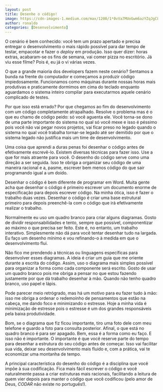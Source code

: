 ```yaml
---
layout: post
title: Desenhe o código!
image: https://cdn-images-1.medium.com/max/1200/1*0vVa7MUoGwm6azYZqJgCLA.jpeg
author: ronaldo
categories: [Desenvolvimento]
---
```


O cenário é bem conhecido: você tem um prazo apertado e precisa
entregar o desenvolvimento o mais rápido possível para dar tempo de
testar, empacotar e fazer o *deploy* em produção. Isso quer dizer:
horas extras, acabaram-se os fins de semana, vai comer pizza no
escritório. Já viu esse filme? Pois é, eu já o vi várias vezes.

O que a grande maioria dos developers fazem neste cenário? Sentamos a
bunda na frente do computador e começamos a produzir código
impiedosamente. Funcionamos como máquinas durante nossas horas mais
produtivas e praticamente dormimos em cima do teclado enquanto
aguardamos o sistema inteiro compilar para executarmos aquele cenário
complicado de testes.

Por que isso está errado? Por que chegamos ao fim do desenvolvimento
com um código completamente atrapalhado. Resolve o problema mas é o
que eu chamo de código peido: só você aguenta ele. Você torna-se dono
de uma parte importante do sistema no qual só você mexe e isso é
péssimo pois você não vai pegar novos projetos, vai ficar preso no
legado quando o sistema no qual você trabalha tornar-se legado até ser
demitido por que o sistema legado não justifica mais um time de
desenvolvimento.

Uma coisa que aprendi a duras penas foi desenhar o código antes de
efetivamente escrevê-lo. Existem diversas técnicas para fazer
isso. Use a que for mais atraente para você. O desenho do código serve
como uma direção a ser seguida. Isso te obriga a organizar seu código
de uma maneira racional e a, pasme, escrever bem menos código do que
sair programando igual a um doido.

Desenhar o código é bem diferente de programar em Word. Muita gente
acha que desenhar o código é primeiro escrever um documento enorme de
especificação para depois escrever código. Na minha ótica, isso é
fazer o trabalho duas vezes. Desenhar o código é criar uma base
estrutural primeiro para depois preenchê-la com o código que irá
efetivamente realizar o trabalho.

Normalmente eu uso um quadro branco para criar alguns diagramas. Gosto
de dividir responsabilidades e tento, sempre que possível,
componentizar ao máximo o que precisa ser feito. Este é, no entanto,
um trabalho interativo. Simplesmente não dá para você tentar desenhar
tudo na largada. Eu faço um desenho mínimo e vou refinando-o à medida
em que o desenvolvimento flui.

Não fico me prendendo a técnicas ou linguagens específicas para
desenvolver esses diagramas. A ideia é criar um guia que me oriente
durante a escrita do código. Assim, uso o diagrama mais simples
possível para organizar a forma como cada componente será
escrito. Gosto de usar um quadro branco pois me obriga a pensar no que
estou fazendo justamente por que dá trabalho desenhar à mão. Quando
não tenho quadro branco, uso papel e lápis.

Pode parecer meio retrógrado, mas há um motivo para eu fazer tudo à
mão: isso me obriga a ordenar o redemoinho de pensamentos que estão na
cabeça, me dando foco e minimizando o estresse. Hoje a minha vida é
minimização de estresse pois o estresse é um dos grandes responsáveis
pela baixa produtividade.

Bom, se o diagrama que fiz ficou importante, tiro uma foto dele com
meu telefone e guardo a foto para consulta posterior. Afinal, o que
está no quadro branco é para ser apagado. Bem, essa é a forma como eu
faço. E isso não é importante. O importante é que você reserve parte
do tempo para desenhar a estrutura do seu código antes de
começar. Isso vai facilitar sua vida, deixar seu desenvolvimento mais
fluido e, com a prática, vai te economizar uma montanha de tempo.

A principal característica do desenho do código é a disciplina que
você impõe à sua codificação. Fica mais fácil escrever o código e você
naturalmente passa a criar estruturas mais racionais, facilitando a
leitura de quem vier depois para manter o código que você codificou
(pelo amor de Deus, *CODAR* não existe no português!).
